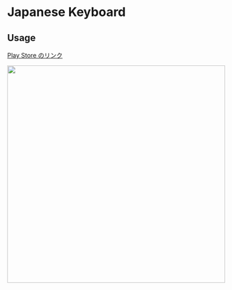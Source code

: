 # Japanese Keyboard

## Usage

[Play Store のリンク](https://play.google.com/store/apps/details?id=com.kazumaproject.markdownhelperkeyboard&pli=1)

<img src="https://github.com/KazumaProject/JapaneseKeyboard/blob/master/images/sample.gif" width="auto" height="500">
